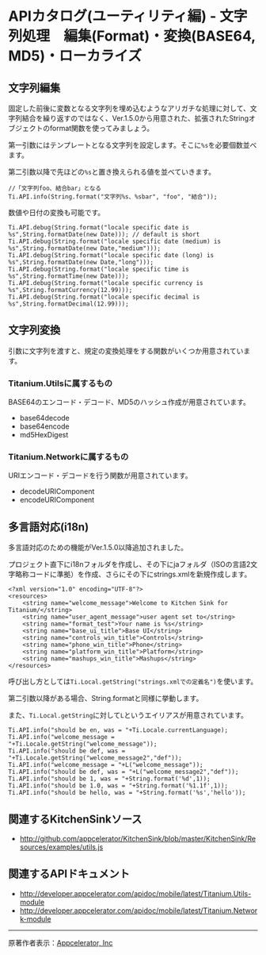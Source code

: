 # APIカタログ(ユーティリティ編) - 文字列処理　編集(Format)・変換(BASE64, MD5)・ローカライズ #

## 文字列編集 ##
固定した前後に変数となる文字列を埋め込むようなアリガチな処理に対して、文字列結合を繰り返すのではなく、Ver.1.5.0から用意された、拡張されたStringオブジェクトのformat関数を使ってみましょう。

第一引数にはテンプレートとなる文字列を設定します。そこに`%s`を必要個数並べます。

第二引数以降で先ほどの`%s`と置き換えられる値を並べていきます。

```
//「文字列foo、結合bar」となる
Ti.API.info(String.format("文字列%s、%sbar", "foo", "結合"));
```

数値や日付の変換も可能です。

```
Ti.API.debug(String.format("locale specific date is %s",String.formatDate(new Date))); // default is short
Ti.API.debug(String.format("locale specific date (medium) is %s",String.formatDate(new Date,"medium")));
Ti.API.debug(String.format("locale specific date (long) is %s",String.formatDate(new Date,"long")));
Ti.API.debug(String.format("locale specific time is %s",String.formatTime(new Date)));
Ti.API.debug(String.format("locale specific currency is %s",String.formatCurrency(12.99)));
Ti.API.debug(String.format("locale specific decimal is %s",String.formatDecimal(12.99)));
```

## 文字列変換 ##

引数に文字列を渡すと、規定の変換処理をする関数がいくつか用意されています。

### Titanium.Utilsに属するもの ###
BASE64のエンコード・デコード、MD5のハッシュ作成が用意されています。

  * base64decode
  * base64encode
  * md5HexDigest

### Titanium.Networkに属するもの ###
URIエンコード・デコードを行う関数が用意されています。

  * decodeURIComponent
  * encodeURIComponent

## 多言語対応(i18n) ##
多言語対応のための機能がVer.1.5.0以降追加されました。

プロジェクト直下にi18nフォルダを作成し、その下にjaフォルダ（ISOの言語2文字略称コードに準拠）を作成、さらにその下にstrings.xmlを新規作成します。

```
<?xml version="1.0" encoding="UTF-8"?>
<resources>
	<string name="welcome_message">Welcome to Kitchen Sink for Titanium/</string>
	<string name="user_agent_message">user agent set to</string>
	<string name="format_test">Your name is %s</string>
	<string name="base_ui_title">Base UI</string>
	<string name="controls_win_title">Controls</string> 
	<string name="phone_win_title">Phone</string>
	<string name="platform_win_title">Platform</string>
	<string name="mashups_win_title">Mashups</string>
</resources>
```

呼び出し方としては`Ti.Local.getString("strings.xmlでの定義名")`を使います。

第二引数以降がある場合、String.formatと同様に挙動します。

また、`Ti.Local.getString`に対して`L`というエイリアスが用意されています。

```
Ti.API.info("should be en, was = "+Ti.Locale.currentLanguage);
Ti.API.info("welcome_message = "+Ti.Locale.getString("welcome_message"));
Ti.API.info("should be def, was = "+Ti.Locale.getString("welcome_message2","def"));
Ti.API.info("welcome_message = "+L("welcome_message"));
Ti.API.info("should be def, was = "+L("welcome_message2","def"));
Ti.API.info("should be 1, was = "+String.format('%d',1));
Ti.API.info("should be 1.0, was = "+String.format('%1.1f',1));
Ti.API.info("should be hello, was = "+String.format('%s','hello'));
```

## 関連するKitchenSinkソース ##

  * http://github.com/appcelerator/KitchenSink/blob/master/KitchenSink/Resources/examples/utils.js

## 関連するAPIドキュメント ##
  * http://developer.appcelerator.com/apidoc/mobile/latest/Titanium.Utils-module
  * http://developer.appcelerator.com/apidoc/mobile/latest/Titanium.Network-module


---

原著作者表示：[Appcelerator, Inc](http://www.appcelerator.com/)